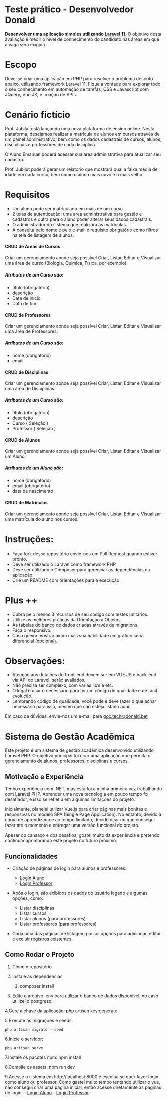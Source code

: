 # Teste prático - Desenvolvedor Donald

**Desenvolver uma aplicação simples utilizando [Laravel 11](https://laravel.com/).**
O objetivo desta avaliação é medir o nível de conhecimento do candidato nas áreas em que a vaga será exigida.

# Escopo
Deve-se criar uma aplicação em PHP para resolver o problema descrito abaixo, utilizando framework Laravel 11. Fique a vontade para explorar todo o seu conhecimento em automação de tarefas, CSS e Javascript com JQuery, Vue.JS, e criação de APIs.

# Cenário fictício
Prof. Jubilut está lançando uma nova plataforma de ensino online. Nesta plataforma, desejamos realizar a matrícula de alunos em cursos através de um painel administrativo, bem como os dados cadastrais de cursos, alunos, disciplinas e professores de cada disciplina.

O Aluno Emanuel poderá acessar sua area administrativa para atualizar seu cadastro.

Prof. Jubilut poderá gerar um relatorio que mostrará qual a faixa média de idade em cada curso, bem como o aluno mais novo e o mais velho.

# Requisitos
- Um aluno pode ser matriculado em mais de um curso
- 2 telas de autenticação: uma àrea administrativa para gestão e cadastros e outra para o aluno poder alterar seus dados cadastrais.
- O administrador do sistema que realizará as matrículas.
- A consulta pelo nome e pelo e-mail é requisito obrigatório como filtros na tela de listagem de alunos.


#### CRUD de Áreas de Cursos
Criar um gerenciamento aonde seja possível Criar, Listar, Editar e Visualizar uma área de curso (Biologia, Química, Física, por exemplo). 

##### Atributos de um Curso são:
- título (obrigatório)
- descrição 
- Data de início
- Data de fim

#### CRUD de Professores
Criar um gerenciamento aonde seja possível Criar, Listar, Editar e Visualizar uma área de Professores. 

##### Atributos de um Curso são:
- nome (obrigatório)
- email

#### CRUD de Disciplinas
Criar um gerenciamento aonde seja possível Criar, Listar, Editar e Visualizar uma área de Disciplinas. 

##### Atributos de um Curso são:
- título (obrigatório)
- descrição 
- Curso ( Seleção )
- Professor ( Seleção )

#### CRUD de Alunos
Criar um gerenciamento aonde seja possível Criar, Listar, Editar e Visualizar um Aluno. 

##### Atributos de um Aluno são:
- nome (obrigatório)
- email (obrigatório)
- data de nascimento

#### CRUD de Matrículas
Criar um gerenciamento aonde seja possível Criar, Listar, Editar e Visualizar uma matrícula do aluno nos cursos. 

# Instruções:

- Faça fork desse repositório envie-nos um Pull Request quando estiver pronto.
- Deve ser utilizado o Laravel como framework PHP
- Deve ser utilizado o Composer para gerenciar as dependências da aplicação. 
- Crie um README com orientações para a execução.

# Plus ++ 
- Cubra pelo menos 3 recursos de seu código com testes unitários.
- Utilize as melhores práticas da Orientação a Objetos.
- As tabelas do banco de dados criadas através de migrations.
- Faça o responsivo. 
- Caso queira mostrar ainda mais sua habilidade um gráfico seria diferencial (opcional).


# Observações:

- Atenção aos detalhes do front-end devem ser em VUE.JS e back-end via API do Laravel, serão avaliados.
- Não precisa ser complexo, com varias lib’s e etc. 
- O legal é usar o necessário para ter um código de qualidade e de fácil evolução. 
- Lembrando código de qualidade, você pode e deve fazer o que achar necessário para isso, mesmo que não esteja listado aqui. 

Em caso de dúvidas, envie-nos um e-mail para goc.tech@donald.bet 


# Sistema de Gestão Acadêmica

Este projeto é um sistema de gestão acadêmica desenvolvido utilizando Laravel PHP. O objetivo principal foi criar uma aplicação que permita o gerenciamento de alunos, professores, disciplinas e cursos.

## Motivação e Experiência

Tenho experiência com .NET, mas esta foi a minha primeira vez trabalhando com Laravel PHP. Aprender uma nova tecnologia em pouco tempo foi desafiador, e isso se refletiu em algumas limitações do projeto.

Inicialmente, planejei utilizar Vue.js para criar páginas mais bonitas e responsivas no modelo SPA (Single Page Application). No entanto, devido à curva de aprendizado e ao tempo limitado, decidi focar no que consegui fazer até o momento e entregar uma versão funcional do projeto.

Apesar do cansaço e dos desafios, gostei muito da experiência e pretendo continuar aprimorando este projeto no futuro próximo.

## Funcionalidades

- Criação de páginas de login para alunos e professores:
  - [Login Aluno](http://localhost:8000/login-aluno)
  - [Login Professor](http://localhost:8000/login-professor)

- Após o login, são exibidos os dados do usuário logado e algumas opções, como:
  - Listar disciplinas
  - Listar cursos
  - Listar alunos (para professores)
  - Listar professores (para professores)

- Cada uma das páginas de listagem possui opções para adicionar, editar e excluir registros existentes.

## Como Rodar o Projeto

1. Clone o repositório

2.	Instale as dependencias
	1. composer install


3.	Edite o arquivo .env para utilizar o banco de dados disponivel, no caso utilizei o postgresql

4.Gere a chave da aplicação:
	php artisan key:generate

5.Execute as migrações e seeds:

	php artisan migrate --seed

6.Inicie o servidor:

	php artisan serve

7.Instale os pacotes npm:
	npm install

8.Compile os assets:
	npm run dev

9.Acesse o sistema em http://localhost:8000 e escolha se quer fazer login como aluno ou professor.
	Como gastei muito tempo tentando utilizar o vue, não consegui criar uma pagina inicial, então acesse diretamente as paginas de login. 
	- [Login Aluno](http://localhost:8000/login-aluno)
	- [Login Professor](http://localhost:8000/login-professor)